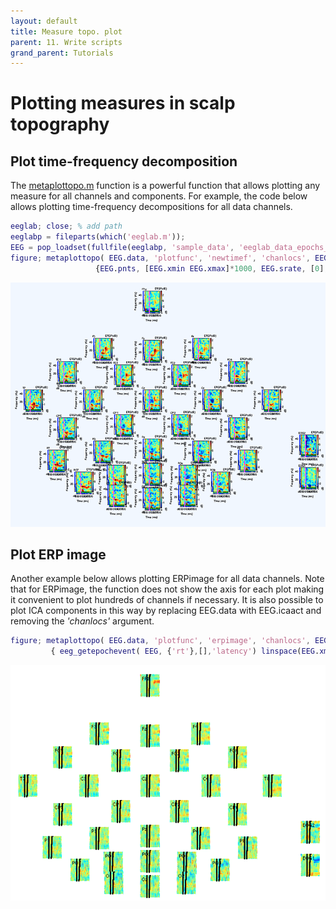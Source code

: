 ```yaml
---
layout: default
title: Measure topo. plot
parent: 11. Write scripts
grand_parent: Tutorials
---
```

Plotting measures in scalp topography
=====

Plot time-frequency decomposition
----
The [metaplottopo.m](http://sccn.ucsd.edu/eeglab/locatefile.php?file=metaplottopo.m) function is a powerful function that
allows plotting any measure for all channels and components. For
example, the code below allows plotting time-frequency decompositions for
all data channels.

``` matlab
eeglab; close; % add path
eeglabp = fileparts(which('eeglab.m'));
EEG = pop_loadset(fullfile(eeglabp, 'sample_data', 'eeglab_data_epochs_ica.set'));
figure; metaplottopo( EEG.data, 'plotfunc', 'newtimef', 'chanlocs', EEG.chanlocs, 'plotargs', ...
                   {EEG.pnts, [EEG.xmin EEG.xmax]*1000, EEG.srate, [0], 'plotitc', 'off', 'ntimesout', 50, 'padratio', 1});
```

![400px](/assets/images/Newtimeftopo.png)

Plot ERP image
----

Another example below allows plotting ERPimage for all data channels.
Note that for ERPimage, the function does not show the axis for each
plot making it convenient to plot hundreds of channels if necessary. It
is also possible to plot ICA components in this way by replacing
EEG.data with EEG.icaact and removing the *'chanlocs'* argument.

``` matlab
figure; metaplottopo( EEG.data, 'plotfunc', 'erpimage', 'chanlocs', EEG.chanlocs, 'plotargs', ...
         { eeg_getepochevent( EEG, {'rt'},[],'latency') linspace(EEG.xmin*1000, EEG.xmax*1000, EEG.pnts) '' 10 0 });
```

![400px](/assets/images/Erpimagetopo.png)
